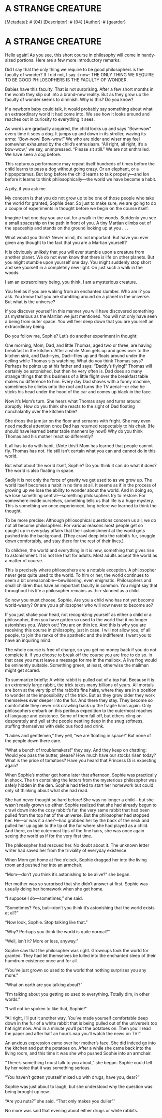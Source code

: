 # A STRANGE CREATURE
[Metadata]: # {04}
[Descriptor]: # {04}
[Author]: # {gaarder}
# A STRANGE CREATURE
Hello again! As you see, this short course in philosophy will come in
handy-sized portions. Here are a few more introductory remarks:

Did I say that the only thing we require to be good philosophers is the faculty
of wonder? If I did not, I say it now: THE ONLY THING WE REQUIRE TO BE GOOD
PHILOSOPHERS IS THE FACULTY OF WONDER.

Babies have this faculty. That is not surprising. After a few short months in
the womb they slip out into a brand-new reality. But as they grow up the
faculty of wonder seems to diminish. Why is this? Do you know?

If a newborn baby could talk, it would probably say something about what an
extraordinary world it had come into. We see how it looks around and reaches
out in curiosity to everything it sees.

As words are gradually acquired, the child looks up and says “Bow-wow” every
time it sees a dog. It jumps up and down in its stroller, waving its arms:
“Bow-wow! Bow-wow!” We who are older and wiser may feel somewhat exhausted by
the child’s enthusiasm. “All right, all right, it’s a bow-wow,” we say,
unimpressed. “Please sit still.” We are not enthralled. We have seen a dog
before.

This rapturous performance may repeat itself hundreds of times before the child
learns to pass a dog without going crazy. Or an elephant, or a hippopotamus.
But long before the child learns to talk properly—and Ion before it learns to
think philosophically—the world we have become a habit.

A pity, if you ask me.

My concern is that you do not grow up to be one of those people who take the
world for granted, Sophie dear. So just to make sure, we are going to do a
couple of experiments in thought before we begin on the course itself.

Imagine that one day you are out for a walk in the woods. Suddenly you see a
small spaceship on the path in front of you. A tiny Martian climbs out of the
spaceship and stands on the ground looking up at you . . .

What would you think? Never mind, it’s not important. But have you ever given
any thought to the fact that you are a Martian yourself?

It is obviously unlikely that you will ever stumble upon a creature from
another planet. We do not even know that there is life on other planets. But
you might stumble upon yourself one day. You might suddenly stop short and see
yourself in a completely new light. On just such a walk in the woods.

I am an extraordinary being, you think. I am a mysterious creature.

You feel as if you are waking from an enchanted slumber. Who am I? you ask. You
know that you are stumbling around on a planet in the universe. But what is the
universe?

If you discover yourself in this manner you will have discovered something as
mysterious as the Martian we just mentioned. You will not only have seen a
being from outer space. You will feel deep down that you are yourself an
extraordinary being.

Do you follow me, Sophie? Let’s do another experiment in thought:

One morning, Mom, Dad, and little Thomas, aged two or three, are having
breakfast in the kitchen. After a while Mom gets up and goes over to the
kitchen sink, and Dad—yes, Dad—flies up and floats around under the ceiling
while Thomas sits watching. What do you think Thomas says? Perhaps he points up
at his father and says: “Daddy’s flying!” Thomas will certainly be astonished,
but then he very often is. Dad does so many strange things that this business
of a little flight over the breakfast table makes no difference to him. Every
day Dad shaves with a funny machine, sometimes he climbs onto the roof and
turns the TV aerial—or else he sticks his head under the hood of the car and
comes up black in the face.

Now it’s Mom’s turn. She hears what Thomas says and turns around abruptly. How
do you think she reacts to the sight of Dad floating nonchalantly over the
kitchen table?

She drops the jam jar on the floor and screams with fright. She may even need
medical attention once Dad has returned respectably to his chair. (He should
have learned better table manners by now!) Why do you think Thomas and his
mother react so differently?

It all has to do with habit. (Note this!) Mom has learned that people cannot
fly. Thomas has not. He still isn’t certain what you can and cannot do in this
world.

But what about the world itself, Sophie? Do you think it can do what it does?
The world is also floating in space.

Sadly it is not only the force of gravity we get used to as we grow up. The
world itself becomes a habit in no time at all. It seems as if in the process
of growing up we lose the ability to wonder about the world. And in doing so,
we lose something central—something philosophers try to restore. For somewhere
inside ourselves, something tells us that life is a huge mystery. This is
something we once experienced, long before we learned to think the thought.

To be more precise: Although philosophical questions concern us all, we do not
all become philosophers. For various reasons most people get so caught up in
everyday affairs that their astonishment at the world gets pushed into the
background. (They crawl deep into the rabbit’s fur, snuggle down comfortably,
and stay there for the rest of their lives.)

To children, the world and everything in it is new, something that gives rise
to astonishment. It is not like that for adults. Most adults accept the world
as a matter of course.

This is precisely where philosophers are a notable exception. A philosopher
never gets quite used to the world. To him or her, the world continues to seem
a bit unreasonable—bewildering, even enigmatic. Philosophers and small children
thus have an important faculty in common. You might say that throughout his
life a philosopher remains as thin-skinned as a child.

So now you must choose, Sophie. Are you a child who has not yet become
world-weary? Or are you a philosopher who will vow never to become so?

If you just shake your head, not recognizing yourself as either a child or a
philosopher, then you have gotten so used to the world that it no longer
astonishes you. Watch out! You are on thin ice. And this is why you are
receiving this course in philosophy, just in case. I will not allow you, of all
people, to join the ranks of the apathetic and the indifferent. I want you to
have an inquiring mind.

The whole course is free of charge, so you get no money back if you do not
complete it. If you choose to break off the course you are free to do so. In
that case you must leave a message for me in the mailbox. A live frog would be
eminently suitable. Something green, at least, otherwise the mailman might get
scared.

To summarize briefly: A white rabbit is pulled out of a top hat. Because it is
an extremely large rabbit, the trick takes many billions of years. All mortals
are born at the very tip of the rabbit’s fine hairs, where they are in a
position to wonder at the impossibility of the trick. But as they grow older
they work themselves ever deeper into the fur. And there they stay. They become
so comfortable they never risk crawling back up the fragile hairs again. Only
philosophers embark on this perilous expedition to the outermost reaches of
language and existence. Some of them fall off, but others cling on desperately
and yell at the people nestling deep in the snug softness, stuffing themselves
with delicious food and drink.

“Ladies and gentlemen,” they yell, “we are floating in space!” But none of the
people down there care.

“What a bunch of troublemakers!” they say. And they keep on chatting: Would you
pass the butter, please? How much have our stocks risen today? What is the
price of tomatoes? Have you heard that Princess Di is expecting again?

When Sophie’s mother got home later that afternoon, Sophie was practically in
shock. The tin containing the letters from the mysterious philosopher was
safely hidden in the den. Sophie had tried to start her homework but could only
sit thinking about what she had read.

She had never thought so hard before! She was no longer a child—but she wasn’t
really grown up either. Sophie realized that she had already begun to crawl
down into the cozy rabbit’s fur, the very same rabbit that had been pulled from
the top hat of the universe. But the philosopher had stopped her. He—or was it
a she?—had grabbed her by the back of the neck and pulled her up again to the
tip of the fur where she had played as a child. And there, on the outermost
tips of the fine hairs, she was once again seeing the world as if for the very
first time.

The philosopher had rescued her. No doubt about it. The unknown letter writer
had saved her from the triviality of everyday existence.

When Mom got home at five o’clock, Sophie dragged her into the living room and
pushed her into an armchair.

“Mom—don’t you think it’s astonishing to be alive?” she began.

Her mother was so surprised that she didn’t answer at first. Sophie was usually
doing her homework when she got home.

“I suppose I do—sometimes,” she said.

“Sometimes? Yes, but—don’t you think it’s astonishing that the world exists at
all?”

“Now look, Sophie. Stop talking like that.”

“Why? Perhaps you think the world is quite normal?”

“Well, isn’t it? More or less, anyway.”

Sophie saw that the philosopher was right. Grownups took the world for granted.
They had let themselves be lulled into the enchanted sleep of their humdrum
existence once and for all.

“You’ve just grown so used to the world that nothing surprises you any more.”

“What on earth are you talking about?”

“I’m talking about you getting so used to everything. Totally dim, in other
words.”

“I will not be spoken to like that, Sophie!”

“All right, I’ll put it another way. You’ve made yourself comfortable deep down
in the fur of a white rabbit that is being pulled out of the universe’s top hat
right now. And in a minute you’ll put the potatoes on. Then you’ll read the
paper and after half an hour’s nap you’ll watch the news on TV!”

An anxious expression came over her mother’s face. She did indeed go into the
kitchen and put the potatoes on. After a while she came back into the living
room, and this time it was she who pushed Sophie into an armchair.

“There’s something I must talk to you about,” she began. Sophie could tell by
her voice that it was something serious.

“You haven’t gotten yourself mixed up with drugs, have you, dear?”

Sophie was just about to laugh, but she understood why the question was being
brought up now.

“Are you nuts?” she said. “That only makes you duller’.”

No more was said that evening about either drugs or white rabbits.

